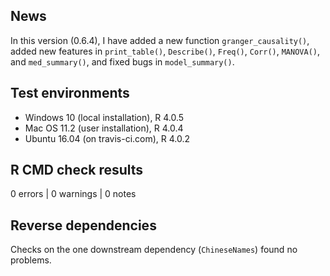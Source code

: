 ## News

In this version (0.6.4), I have added a new function `granger_causality()`, added new features in `print_table()`, `Describe()`, `Freq()`, `Corr()`, `MANOVA()`, and `med_summary()`, and fixed bugs in `model_summary()`.


## Test environments

* Windows 10 (local installation), R 4.0.5
* Mac OS 11.2 (user installation), R 4.0.4
* Ubuntu 16.04 (on travis-ci.com), R 4.0.2


## R CMD check results

0 errors | 0 warnings | 0 notes


## Reverse dependencies

Checks on the one downstream dependency (`ChineseNames`) found no problems.

